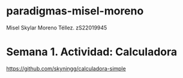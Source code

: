 # paradigmas-misel-moreno
Misel Skylar Moreno Téllez. zS22019945


# Semana 1. Actividad: Calculadora
https://github.com/skyningg/calculadora-simple 
